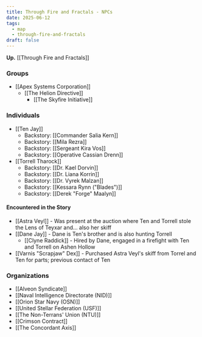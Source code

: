 ```yaml
---
title: Through Fire and Fractals - NPCs
date: 2025-06-12
tags:
  - map
  - through-fire-and-fractals
draft: false
---
```

**Up.** [[Through Fire and Fractals]]

### Groups

- [[Apex Systems Corporation]]
	- [[The Helion Directive]]
		- [[The Skyfire Initiative]]

### Individuals

- [[Ten Jay]]
	- Backstory: [[Commander Salia Kern]]
	- Backstory: [[Mila Rezra]]
	- Backstory: [[Sergeant Kira Vos]]
	- Backstory: [[Operative Cassian Drenn]]
- [[Torrell Tharock]]
	- Backstory: [[Dr. Kael Dorvin]]
	- Backstory: [[Dr. Liana Korrin]]
	- Backstory: [[Dr. Vyrek Malzan]]
	- Backstory: [[Kessara Rynn ("Blades")]]
	- Backstory: [[Derek "Forge" Maalyn]]

#### Encountered in the Story

- [[Astra Veyl]] - Was present at the auction where Ten and Torrell stole the Lens of Teyxar and... also her skiff
- [[Dane Jay]] - Dane is Ten's brother and is also hunting Torrell
	- [[Clyne Raddick]] - Hired by Dane, engaged in a firefight with Ten and Torrell on Ashen Hollow
- [[Varnis "Scrapjaw" Dex]] - Purchased Astra Veyl's skiff from Torrel and Ten for parts; previous contact of Ten

### Organizations

- [[Alveon Syndicate]]
- [[Naval Intelligence Directorate (NID)]]
- [[Orion Star Navy (OSN)]]
- [[United Stellar Federation (USF)]]
- [[The Non-Terrans' Union (NTU)]]
- [[Crimson Contract]]
- [[The Concordant Axis]]